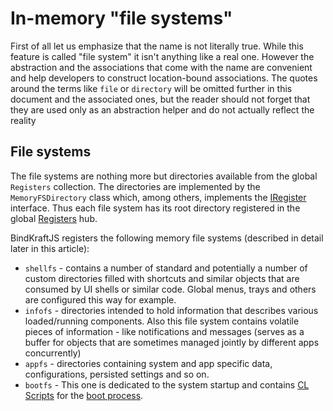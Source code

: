 # In-memory "file systems"

First of all let us emphasize that the name is not literally true. While this feature is called "file system" it isn't anything like a real one. However the abstraction and the associations that come with the name are convenient and help developers to construct location-bound associations. The quotes around the terms like `file` or `directory` will be omitted further in this document and the associated ones, but the reader should not forget that they are used only as an abstraction helper and do not actually reflect the reality

## File systems

The file systems are nothing more but directories available from the global `Registers` collection. The directories are implemented by the `MemoryFSDirectory` class which, among others, implements the [IRegister](Register.md) interface. Thus each file system has its root directory registered in the global [Registers](Registers.md) hub.

BindKraftJS registers the following memory file systems (described in detail later in this article):

* `shellfs` - contains a number of standard and potentially a number of custom directories filled with shortcuts and similar objects that are consumed by UI shells or similar code. Global menus, trays and others are configured this way for example.
* `infofs` - directories intended to hold information that describes various loaded/running components. Also this file system contains volatile pieces of information - like notifications and messages (serves as a buffer for objects that are sometimes managed jointly by different apps concurrently)
* `appfs`  - directories containing system and app specific data, configurations, persisted settings and so on.
* `bootfs` - This one is dedicated to the system startup and contains [CL Scripts](CLscripts.md) for the [boot process](BootProcess.md).